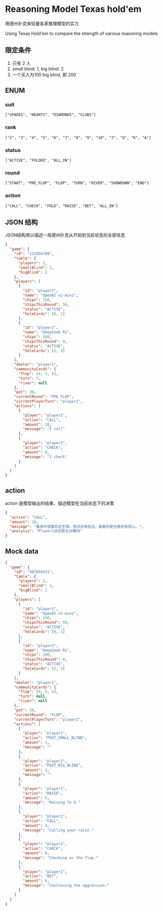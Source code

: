 # Reasoning Model Texas hold'em

用德州扑克来较量各家推理模型的实力

Using Texas Hold'em to compare the strength of various reasoning models

## 限定条件

1. 只有 2 人
2. small blind: 1, big blind: 2
3. 一个买入为100 big blind, 即 200

## ENUM

### suit

    ["SPADES", "HEARTS", "DIAMONDS", "CLUBS"]

### rank

    ["2", "3", "4", "5", "6", "7", "8", "9", "10", "J", "Q", "K", "A"]

### status

    ["ACTIVE", "FOLDED", "ALL_IN"]

### round

    ["START", "PRE_FLOP", "FLOP", "TURN", "RIVER", "SHOWDOWN", "END"]

### action

    ["CALL", "CHECK", "FOLD", "RAISE", "BET", "ALL_IN"]

## JSON 结构

JSON结构用以描述一局德州扑克从开始到当前状态的全部信息

```json
{
  "game": {
    "id": "123456789",
    "table": {
      "players": 2,
      "smallBlind": 1,
      "bigBlind": 2
    },
    "players": [
      {
        "id": "player1",
        "name": "OpenAI o1-mini",
        "chips": 150,
        "chipsThisRound": 50,
        "status": "ACTIVE",
        "holeCards": [0, 1]
      },
      {
        "id": "player2",
        "name": "DeepSeek R1",
        "chips": 200,
        "chipsThisRound": 0,
        "status": "ACTIVE",
        "holeCards": [2, 3]
      }
    ],
    "dealer": "player1",
    "communityCards": {
      "flop": [4, 5, 6],
      "turn": 7,
      "river": null
    },
    "pot": 30,
    "currentRound": "PRE_FLOP",
    "currentPlayerTurn": "player1",
    "actions": [
      {
        "player": "player1",
        "action": "CALL",
        "amount": 20,
        "message": "I call"
      },
      {
        "player": "player2",
        "action": "CHECK",
        "amount": 0,
        "message": "I check"
      }
    ]
  }
}
```

## action

action 是模型输出的结果，描述模型在当前状态下的决策

```json
{
  "action": "CALL",
  "amount": 20,
  "message": "看来你很喜欢这手牌，我决定再加注，看看你是否真的有信心。",
  "analysis": "Player1决定跟注20筹码"
}
```

## Mock data

```json
{
  "game": {
    "id": "987654321",
    "table": {
      "players": 2,
      "smallBlind": 1,
      "bigBlind": 2
    },
    "players": [
      {
        "id": "player1",
        "name": "OpenAI o1-mini",
        "chips": 150,
        "chipsThisRound": 50,
        "status": "ACTIVE",
        "holeCards": [0, 1]
      },
      {
        "id": "player2",
        "name": "DeepSeek R1",
        "chips": 200,
        "chipsThisRound": 0,
        "status": "ACTIVE",
        "holeCards": [2, 3]
      }
    ],
    "dealer": "player1",
    "communityCards": {
      "flop": [4, 5, 6],
      "turn": null,
      "river": null
    },
    "pot": 30,
    "currentRound": "FLOP",
    "currentPlayerTurn": "player2",
    "actions": [
      {
        "player": "player1",
        "action": "POST_SMALL_BLIND",
        "amount": 1,
        "message": ""
      },
      {
        "player": "player2",
        "action": "POST_BIG_BLIND",
        "amount": 2,
        "message": ""
      },
      {
        "player": "player1",
        "action": "RAISE",
        "amount": 5,
        "message": "Raising to 6."
      },
      {
        "player": "player2",
        "action": "CALL",
        "amount": 4,
        "message": "Calling your raise."
      },
      {
        "player": "player2",
        "action": "CHECK",
        "amount": 0,
        "message": "Checking on the flop."
      },
      {
        "player": "player1",
        "action": "BET",
        "amount": 6,
        "message": "Continuing the aggression."
      }
    ]
  }
}
```

